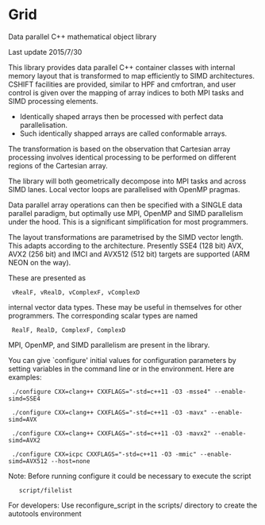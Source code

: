 # Grid
Data parallel C++ mathematical object library

Last update 2015/7/30

This library provides data parallel C++ container classes with internal memory layout
that is transformed to map efficiently to SIMD architectures. CSHIFT facilities
are provided, similar to HPF and cmfortran, and user control is given over the mapping of
array indices to both MPI tasks and SIMD processing elements.

* Identically shaped arrays then be processed with perfect data parallelisation.
* Such identically shapped arrays are called conformable arrays.

The transformation is based on the observation that Cartesian array processing involves
identical processing to be performed on different regions of the Cartesian array.

The library will both geometrically decompose into MPI tasks and across SIMD lanes.
Local vector loops are parallelised with OpenMP pragmas.

Data parallel array operations can then be specified with a SINGLE data parallel paradigm, but
optimally use MPI, OpenMP and SIMD parallelism under the hood. This is a significant simplification
for most programmers.

The layout transformations are parametrised by the SIMD vector length. This adapts according to the architecture.
Presently SSE4 (128 bit) AVX, AVX2 (256 bit) and IMCI and AVX512 (512 bit) targets are supported (ARM NEON on the way).

These are presented as 

     vRealF, vRealD, vComplexF, vComplexD 

internal vector data types. These may be useful in themselves for other programmers.
The corresponding scalar types are named

     RealF, RealD, ComplexF, ComplexD

MPI, OpenMP, and SIMD parallelism are present in the library.

   You can give `configure' initial values for configuration parameters
by setting variables in the command line or in the environment.  Here
are examples:

     ./configure CXX=clang++ CXXFLAGS="-std=c++11 -O3 -msse4" --enable-simd=SSE4

     ./configure CXX=clang++ CXXFLAGS="-std=c++11 -O3 -mavx" --enable-simd=AVX

     ./configure CXX=clang++ CXXFLAGS="-std=c++11 -O3 -mavx2" --enable-simd=AVX2

     ./configure CXX=icpc CXXFLAGS="-std=c++11 -O3 -mmic" --enable-simd=AVX512 --host=none
     
Note: Before running configure it could be necessary to execute the script 
       
       script/filelist


     
For developers:
Use reconfigure_script in the scripts/ directory to create the autotools environment 

